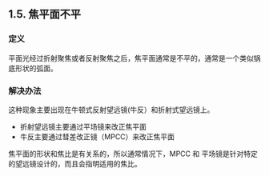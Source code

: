 ## 1.5. 焦平面不平

### 定义

平面光经过折射聚焦或者反射聚焦之后，焦平面通常是不平的，通常是一个类似锅底形状的弧面。

### 解决办法

这种现象主要出现在牛顿式反射望远镜(牛反）和折射式望远镜上。

* 折射望远镜主要通过平场镜来改正焦平面
* 牛反主要通过彗差改正镜（MPCC）来改正焦平面

焦平面的形状和焦比是有关系的，所以通常情况下，MPCC 和 平场镜是针对特定的望远镜设计的，而且会指明适用的焦比。
